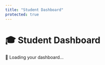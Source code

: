 ```yaml
---
title: "Student Dashboard"
protected: true
---
```


# 🎓 Student Dashboard

<div id="debugBanner" style="display: none;" class="debug-banner">
    <strong>🔍 DEBUG MODE</strong>
    <span id="debugInfo"></span>
    <button onclick="exitDebugMode()">Exit Debug Mode</button>
</div>

<div id="studentDashboard">
<!-- Loading State -->
<div id="loadingState">
<div class="loading-message">
<p>🔄 Loading your dashboard...</p>
</div>
</div>

<!-- Main Dashboard (hidden initially) -->
<div id="dashboardContent" style="display: none;">

<!-- Student Header -->
<div class="dashboard-header">
<h2>Welcome back, <span id="studentName">Student</span>!</h2>
<p class="student-info">
<span id="githubUsername"></span> | 
<span id="className"></span>
</p>
</div>

<!-- Grade Overview Card -->
<div class="dashboard-section grade-overview">
<h3>📊 Your Grade</h3>
<div class="grade-display">
<div class="overall-grade">
<span class="grade-percentage" id="overallGrade">--</span>
<span class="grade-label">Overall</span>
</div>
<div class="grade-stats">
<div class="stat">
<span id="gradedCount">0</span>
<span>Graded</span>
</div>
<div class="stat">
<span id="pendingCount">0</span>
<span>Pending</span>
</div>
</div>
</div>
</div>

<!-- Upcoming Work -->
<div class="dashboard-section upcoming-work">
<h3>📌 Upcoming Assignments</h3>
<div id="upcomingList" class="upcoming-list">
<p>Loading assignments...</p>
</div>
</div>

<!-- Recent Grades -->
<div class="dashboard-section recent-grades">
<h3>✅ Recent Grades</h3>
<div id="recentGradesList" class="grades-list">
<p>Loading recent grades...</p>
</div>
</div>

<!-- Quick Actions -->
<div class="dashboard-section quick-actions">
<h3>⚡ Quick Actions</h3>
<div class="action-buttons">
<button onclick="navigateToGrades()">📊 View All Grades</button>
<button onclick="navigateToSubmit()">📤 Submit Assignment</button>
<button onclick="navigateToNotes()">📚 Class Notes</button>
</div>
</div>
</div>

<!-- Error State -->
<div id="errorState" style="display: none;">
<div class="error-message">
<h3>⚠️ Unable to Load Dashboard</h3>
<p id="errorMessage"></p>
<button onclick="window.location.reload()">🔄 Retry</button>
</div>
</div>
</div>

<script>
// Main dashboard initialization
document.addEventListener('DOMContentLoaded', function() {
    setTimeout(() => {
        initializeStudentDashboard();
    }, 500); // Small delay for auth state to be ready
});

async function initializeStudentDashboard() {
    // Check for debug session first
    const debugSession = sessionStorage.getItem('professor_debug_session');
    let targetStudentId = null;
    
    if (debugSession) {
        const session = JSON.parse(debugSession);
        
        // Check expiration
        if (new Date(session.expires_at) < new Date()) {
            sessionStorage.removeItem('professor_debug_session');
        } else {
            // Show debug banner
            document.getElementById('debugBanner').style.display = 'block';
            document.getElementById('debugInfo').textContent = 
                session.mode === 'self' 
                    ? 'Viewing as Professor (test data)' 
                    : `Viewing as Student ID: ${session.target_student_id}`;
            
            targetStudentId = session.mode === 'self' ? null : session.target_student_id;
        }
    }
    
    try {
        // Check authentication
        if (!window.authState || !window.authState.isAuthenticated) {
            showError('Please log in to view your dashboard');
            return;
        }
        
        // The framework's authState.client should already be initialized and authenticated
        
        // Load all dashboard data
        await Promise.all([
            loadStudentInfo(targetStudentId),
            loadGradeOverview(targetStudentId),
            loadUpcomingWork(),
            loadRecentGrades(targetStudentId)
        ]);
        
        // Show dashboard
        document.getElementById('loadingState').style.display = 'none';
        document.getElementById('dashboardContent').style.display = 'block';
        
    } catch (error) {
        console.error('Dashboard initialization failed:', error);
        showError(error.message);
    }
}

async function loadStudentInfo(targetStudentId) {
    const user = window.authState?.user;
    const userContext = window.authState?.userContext;
    
    if (user && userContext) {
        document.getElementById('studentName').textContent = 
            userContext.full_name || user.email?.split('@')[0] || 'Student';
        document.getElementById('githubUsername').textContent = 
            `@${userContext.github_username || 'unknown'}`;
        document.getElementById('className').textContent = 
            userContext.class_title || 'Class';
    }
}

async function loadGradeOverview(targetStudentId) {
    try {
        // Build URL with student_id if provided (for professor debug mode)
        let gradesUrl = 'https://levybxqsltedfjtnkntm.supabase.co/functions/v1/student-grades?level=module';
        if (targetStudentId) {
            gradesUrl += `&student_id=${targetStudentId}`;
        }
        
        const response = await fetch(gradesUrl, {
            headers: {
                'Authorization': `Bearer ${window.authState.session.access_token}`,
                'Content-Type': 'application/json'
            }
        });
        
        if (response.ok) {
            const data = await response.json();
            updateGradeDisplay(data);
        } else {
            console.warn('Failed to load grade overview:', response.status);
            // Show default/empty state
            updateGradeDisplay({ summary: { average_score: 0, total_grades: 0 } });
        }
    } catch (error) {
        console.error('Failed to load grade overview:', error);
        updateGradeDisplay({ summary: { average_score: 0, total_grades: 0 } });
    }
}

async function loadUpcomingWork() {
    try {
        // Use the framework's authenticated Supabase client
        if (!window.authState?.client) {
            console.warn('Framework Supabase client not available');
            document.getElementById('upcomingList').innerHTML = '<p>Unable to load upcoming assignments</p>';
            return;
        }
        
        const { data: items, error } = await window.authState.client
            .from('items')
            .select('id, title, points, due_date, constituent_slug')
            .gt('due_date', new Date().toISOString())
            .eq('is_current', true)
            .order('due_date', { ascending: true })
            .limit(5);
        
        if (!error && items) {
            displayUpcomingWork(items);
        } else {
            console.warn('No upcoming items found or error:', error);
            document.getElementById('upcomingList').innerHTML = '<p>No upcoming assignments found</p>';
        }
    } catch (error) {
        console.error('Failed to load upcoming work:', error);
        document.getElementById('upcomingList').innerHTML = '<p>Unable to load upcoming assignments</p>';
    }
}

async function loadRecentGrades(targetStudentId) {
    try {
        // Use the framework's authenticated Supabase client
        if (!window.authState?.client) {
            console.warn('Framework Supabase client not available');
            document.getElementById('recentGradesList').innerHTML = '<p>Unable to load recent grades</p>';
            return;
        }
        
        const studentId = targetStudentId || window.authState?.user?.id;
        if (!studentId) {
            document.getElementById('recentGradesList').innerHTML = '<p>Unable to determine student ID</p>';
            return;
        }
        
        const { data: submissions, error } = await window.authState.client
            .from('student_submissions')
            .select(`
                id,
                item_id,
                raw_score,
                adjusted_score,
                graded_at,
                items!inner (title, points)
            `)
            .eq('student_id', studentId)
            .not('graded_at', 'is', null)
            .order('graded_at', { ascending: false })
            .limit(5);
        
        if (!error && submissions) {
            displayRecentGrades(submissions);
        } else {
            console.warn('No recent grades found or error:', error);
            document.getElementById('recentGradesList').innerHTML = '<p>No graded items yet</p>';
        }
    } catch (error) {
        console.error('Failed to load recent grades:', error);
        document.getElementById('recentGradesList').innerHTML = '<p>Unable to load recent grades</p>';
    }
}

function updateGradeDisplay(gradeData) {
    const summary = gradeData.summary || {};
    const grades = gradeData.grades || [];
    
    // Update overall grade
    const overallGrade = summary.average_score || 0;
    const gradeEl = document.getElementById('overallGrade');
    gradeEl.textContent = `${overallGrade.toFixed(1)}%`;
    
    // Apply color based on grade
    if (overallGrade >= 90) gradeEl.style.color = 'var(--eva-green-primary)';
    else if (overallGrade >= 80) gradeEl.style.color = 'var(--eva-cyan-primary)';
    else if (overallGrade >= 70) gradeEl.style.color = 'var(--eva-yellow-primary)';
    else gradeEl.style.color = 'var(--eva-red-accent)';
    
    // Update counts
    document.getElementById('gradedCount').textContent = summary.total_grades || 0;
    document.getElementById('pendingCount').textContent = 0; // Will calculate from submissions later
}

function displayUpcomingWork(items) {
    const container = document.getElementById('upcomingList');
    
    if (items.length === 0) {
        container.innerHTML = '<p>No upcoming assignments</p>';
        return;
    }
    
    container.innerHTML = items.map(item => {
        const dueDate = new Date(item.due_date);
        const daysUntil = Math.ceil((dueDate - new Date()) / (1000 * 60 * 60 * 24));
        const urgency = daysUntil <= 1 ? 'urgent' : daysUntil <= 3 ? 'soon' : '';
        
        return `
            <div class="upcoming-item ${urgency}">
                <div class="item-info">
                    <strong>${item.title}</strong>
                    <span class="points">${item.points} pts</span>
                </div>
                <div class="due-info">
                    Due: ${dueDate.toLocaleDateString()}
                    ${daysUntil === 0 ? '(Today!)' : daysUntil === 1 ? '(Tomorrow)' : `(${daysUntil} days)`}
                </div>
            </div>
        `;
    }).join('');
}

function displayRecentGrades(submissions) {
    const container = document.getElementById('recentGradesList');
    
    if (submissions.length === 0) {
        container.innerHTML = '<p>No graded items yet</p>';
        return;
    }
    
    container.innerHTML = submissions.map(sub => {
        const score = sub.adjusted_score || sub.raw_score;
        const maxPoints = sub.items?.points || 100;
        const percentage = ((score / maxPoints) * 100).toFixed(1);
        
        return `
            <div class="grade-item">
                <div class="grade-info">
                    <strong>${sub.items?.title || 'Unknown'}</strong>
                    <span class="score">${score}/${maxPoints} (${percentage}%)</span>
                </div>
                <div class="grade-date">
                    ${new Date(sub.graded_at).toLocaleDateString()}
                </div>
            </div>
        `;
    }).join('');
}

// Navigation functions
function navigateToGrades() {
    // Use relative URL to work in all environments
    window.location.href = '../my-grades/';
}

function navigateToSubmit() {
    // Use relative URL to work in all environments
    window.location.href = '../upload/';
}

function navigateToNotes() {
    // Use relative URL to work in all environments  
    window.location.href = '../class_notes/';
}

function showError(message) {
    document.getElementById('loadingState').style.display = 'none';
    document.getElementById('dashboardContent').style.display = 'none';
    document.getElementById('errorState').style.display = 'block';
    document.getElementById('errorMessage').textContent = message;
}

// Keep existing debug mode functions
function exitDebugMode() {
    sessionStorage.removeItem('professor_debug_session');
    const baseUrl = window.location.origin + (window.location.pathname.split('/').slice(0, 2).join('/'));
    window.location.href = `${baseUrl}/dashboard/`;
}

function exitDebugMode() {
    sessionStorage.removeItem('professor_debug_session');
    const baseUrl = window.location.origin + (window.location.pathname.split('/').slice(0, 2).join('/'));
    window.location.href = `${baseUrl}/dashboard/`;
}
</script>

<!-- Additional styling for debug banner -->
<style>
.debug-banner {
    background-color: var(--eva-orange-primary);
    color: var(--bg-color);
    padding: 10px 20px;
    margin: 10px 0;
    border-radius: 6px;
    font-weight: bold;
    text-align: center;
    box-shadow: 0 2px 8px rgba(239, 134, 68, 0.3);
}

.debug-banner button {
    background-color: var(--bg-color);
    color: var(--eva-orange-primary);
    border: none;
    padding: 5px 10px;
    border-radius: 4px;
    margin-left: 10px;
    cursor: pointer;
    font-size: 0.9em;
}

.debug-banner button:hover {
    background-color: var(--surface-color);
}

.grade-widget {
    display: flex;
    gap: 20px;
    flex-wrap: wrap;
}

.grade-item {
    background-color: var(--elevated-color);
    padding: 15px;
    border-radius: 6px;
    border: 1px solid var(--border-default);
    flex: 1;
    min-width: 200px;
}

.grade-label {
    display: block;
    color: var(--text-secondary);
    font-size: 0.9em;
    margin-bottom: 5px;
}

.grade-value {
    display: block;
    color: var(--eva-cyan-primary);
    font-size: 1.5em;
    font-weight: bold;
}

.error {
    color: var(--eva-red-accent);
    font-style: italic;
}
</style>
